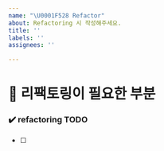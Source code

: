```yaml
---
name: "\U0001F528 Refactor"
about: Refactoring 시 작성해주세요.
title: ''
labels: ''
assignees: ''

---
```


# 🔨 리팩토링이 필요한 부분

### ✔️ refactoring TODO
<!-- 리팩토링 투두  -->
- [ ]

